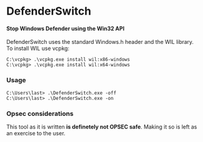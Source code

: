 # DefenderSwitch
#### Stop Windows Defender using the Win32 API

DefenderSwitch uses the standard Windows.h header and the WIL library. To install WIL use vcpkg:
```
C:\vcpkg> .\vcpkg.exe install wil:x86-windows
C:\vcpkg> .\vcpkg.exe install wil:x64-windows
```

### Usage
```
C:\Users\last> .\DefenderSwitch.exe -off
C:\Users\last> .\DefenderSwitch.exe -on
```

### Opsec considerations  
This tool as it is written __is definetely not OPSEC safe__. Making it so is left as an exercise to the user.